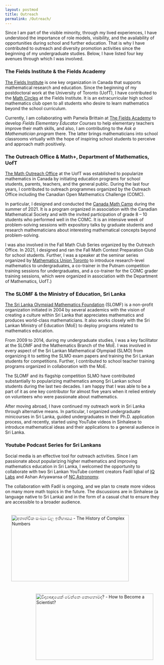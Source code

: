 ```yaml
---
layout: postmod      
title: Outreach              
permalink: /Outreach/          
---
```

Since I am part of the visible minority, through my lived experiences, I have understood the importance of role models, visibility, and the availability of opportunities during school and further education. That is why I have contributed to outreach and diversity promotion activities since the beginning of my undergraduate studies. Below, I have listed four key avenues through which I was involved. 

### The Fields Institute & the Fields Academy

[The Fields Institute](http://www.fields.utoronto.ca/) is one key organization in Canada that supports mathematical research and education. Since the beginning of my postdoctoral work at the University of Toronto (UofT), I have contributed to the [Math Circles](http://www.fields.utoronto.ca/activities/seminars/math-circles) at the Fields Institute. It is an extracurricular high school mathematics club open to all students who desire to learn mathematics beyond the school curriculum. 

Currently, I am collaborating with Pamela Brittain at [The Fields Academy](https://fieldsacademy.ca/) to develop _Fields Elementary Educator Courses_ to help elementary teachers improve their math skills, and also, I am contributing to the _Ask a Mathematician program_ there. The latter brings mathematicians into school classrooms virtually with the hope of inspiring school students to perceive and approach math positively. 

### The Outreach Office & Math+, Department of Mathematics, UofT

[The Math Outreach Office](http://mathplus.math.utoronto.ca/) at the UofT was established to popularize mathematics in Canada by initiating education programs for school students, parents, teachers, and the general public. During the last four years, I contributed to outreach programmes organized by the Outreach Office including the Canadian Open Mathematics Challenge (COMC).      

In particular, I designed and conducted the [Canada Math Camp](http://mathplus.math.utoronto.ca/home/cmc) during the summer of 2021. It is a program organized in association with the Canadian Mathematical Society and with the invited participation of grade 8 – 10 students who performed well in the COMC. It is an intensive week of problem-solving sessions with expository talks by graduate students and research mathematicians about interesting mathematical concepts beyond problem-solving. 

I was also involved in the Fall Math Club Series organized by the Outreach Office. In 2021, I designed and ran the Fall Math Contest Preparation Club for school students. Further, I was a speaker at the seminar series organized by [Mathematics Union Toronto](https://mu.math.toronto.edu/home/about-us/) to introduce research-level mathematics to undergraduates, a co-trainer in the Putnam competition training sessions for undergraduates, and a co-trainer for the COMC grader training sessions, which were organized in association with the Department of Mathematics, UofT.)     

### The SLOMF & the Ministry of Education, Sri Lanka

[The Sri Lanka Olympiad Mathematics Foundation](https://www.facebook.com/slmathsolympiad/) (SLOMF) is a non-profit organization initiated in 2004 by several academics with the vision of creating a culture within Sri Lanka that appreciates mathematics and produces world-class mathematicians. It also works closely with the Sri Lankan Ministry of Education (MoE) to deploy programs related to mathematics education.    

From 2009 to 2014, during my undergraduate studies, I was a key facilitator at the SLOMF and the Mathematics Branch of the MoE. I was involved in every aspect of the Sri Lankan Mathematical Olympiad (SLMO) from organizing it to setting the SLMO exam papers and training the Sri Lankan students for competitions. Further, I contributed to school teacher training programs organized in collaboration with the MoE. 

The SLOMF and its flagship competition SLMO have contributed substantially to popularizing mathematics among Sri Lankan school students during the last two decades. I am happy that I was able to be a part of it as one key contributor for almost five years when it relied entirely on volunteers who were passionate about mathematics. 

After moving abroad, I have continued my outreach work in Sri Lanka through alternative means. In particular, I organized undergraduate minicourses in Sri Lanka, guided undergraduates in their Ph.D. application process, and recently, started using YouTube videos in Sinhalese to introduce mathematical ideas and their applications to a general audience in Sri Lanka.  

### Youtube Podcast Series for Sri Lankans

Social media is an effective tool for outreach activities. Since I am passionate about popularizing higher mathematics and improving mathematics education in Sri Lanka, I welcomed the opportunity to collaborate with two Sri Lankan YouTube content creators Fadil Iqbal of [IQ Labs](https://www.youtube.com/c/IQLabs) and Ashan Ariyawansa of [NC Astronomy](https://www.youtube.com/c/NCAstronomy/). 

The collaboration with Fadil is ongoing, and we plan to create more videos on many more math topics in the future. The discussions are in Sinhalese (a language native to Sri Lanka) and in the form of a casual chat to ensure they are accessible to a broader audience. 
        
 <a href="http://www.youtube.com/watch?feature=player_embedded&v=GBrp8-JGOQw" target="_blank"><img align="left" src="https://img.youtube.com/vi/GBrp8-JGOQw/maxresdefault.jpg" title = "අතාත්වික සංඛ්‍යා වල ඉතිහාසය - The History of Complex Numbers" width="384" height="216" hspace="20" vspace="20"/></a> 
<br><br><br><br><br><br><br>
 
<a href="http://www.youtube.com/watch?feature=player_embedded&v=tCJ-_bU4BS0" target="_blank"><img align="right" src="https://img.youtube.com/vi/tCJ-_bU4BS0/maxresdefault.jpg" title = "විද්‍යාඥයෙක් වෙන්නෙ කොහොමද? - How to Become a Scientist?" width="384" height="216" hspace="20" vspace="20"/></a>  

<br><br><br><br><br><br><br>

<!---
<iframe style="display: inline-block;" width="320" height="180" src="https://www.youtube.com/embed/tCJ-_bU4BS0" frameborder="0" allowfullscreen></iframe>
[![IMAGE_ALT](https://img.youtube.com/vi/tCJ-_bU4BS0/0.jpg)](https://www.youtube.com/watch?v=tCJ-_bU4BS0)
1280 x 720 is the dimensions of maxresdefault thumbnails
![]({{ site.baseurl }}/images/kasun.jpg)
-->

